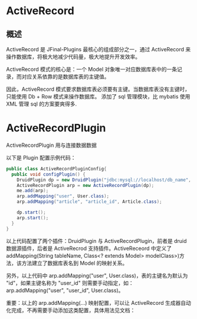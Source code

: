 # ActiveRecord

## 概述

ActiveRecord 是 JFinal-Plugins 最核心的组成部分之一，通过 ActiveRecord 来操作数据库，将极大地减少代码量，极大地提升开发效率。

ActiveRecord 模式的核心是：一个 Model 对象唯一对应数据库表中的一条记录，而对应关系依靠的是数据库表的主键值。

因此，ActiveRecord 模式要求数据库表必须要有主键。当数据库表没有主键时，只能使用 Db + Row 模式来操作数据库。
添加了 sql 管理模块，比 mybatis 使用 XML 管理 sql 的方案要爽得多.

# ActiveRecordPlugin

ActiveRecordPlugin 用与连接数据数据

以下是 Plugin 配置示例代码：

```java
public class ActiveRecordPluginConfig{
  public void configPlugin() {
    DruidPlugin dp = new DruidPlugin("jdbc:mysql://localhost/db_name", "userName", "password");
    ActiveRecordPlugin arp = new ActiveRecordPlugin(dp);
    me.add(arp);
    arp.addMapping("user", User.class);
    arp.addMapping("article", "article_id", Article.class);

    dp.start();
    arp.start();
  }
}
```

以上代码配置了两个插件：DruidPlugin 与 ActiveRecordPlugin，前者是 druid 数据源插件，后者是 ActiveRecrod 支持插件。ActiveReceord 中定义了 addMapping(String tableName, Class<? extends Model> modelClass>)方法，该方法建立了数据库表名到 Model 的映射关系。

另外，以上代码中 arp.addMapping("user", User.class)，表的主键名为默认为 "id"，如果主键名称为 "user_id" 则需要手动指定，如：arp.addMapping("user", "user_id", User.class)。

重要：以上的 arp.addMapping(...) 映射配置，可以让 ActiveRecord 生成器自动化完成，不再需要手动添加这类配置，具体用法见文档：
